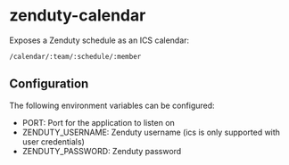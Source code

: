 # zenduty-calendar

Exposes a Zenduty schedule as an ICS calendar:

```
/calendar/:team/:schedule/:member
```

## Configuration

The following environment variables can be configured:

* PORT: Port for the application to listen on
* ZENDUTY_USERNAME: Zenduty username (ics is only supported with user credentials)
* ZENDUTY_PASSWORD: Zenduty password
